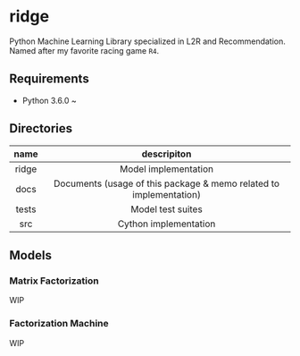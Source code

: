 # ridge
Python Machine Learning Library specialized in L2R and Recommendation.
Named after my favorite racing game `R4`.

## Requirements
- Python 3.6.0 ~

## Directories
| name | descripiton |
|:----:|:-----------:|
| ridge | Model implementation |
| docs | Documents (usage of this package & memo related to implementation) |
| tests | Model test suites |
| src | Cython implementation |

## Models
### Matrix Factorization
WIP

### Factorization Machine
WIP
